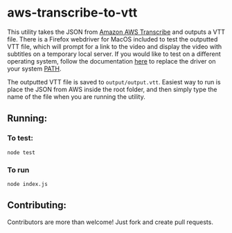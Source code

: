 # aws-transcribe-to-vtt

This utility takes the JSON from [Amazon AWS Transcribe](https://aws.amazon.com/transcribe/) and outputs a VTT file. There is a Firefox webdriver for MacOS included to test the outputted VTT file, which will prompt for a link to the video and display the video with subtitles on a temporary local server. If you would like to test on a different operating system, follow the documentation [here](https://www.npmjs.com/package/selenium-webdriver) to replace the driver on your system [PATH](http://en.wikipedia.org/wiki/PATH_%28variable%29).

The outputted VTT file is saved to `output/output.vtt`. Easiest way to run is place the JSON from AWS inside the root folder, and then simply type the name of the file when you are running the utility.

## Running:
### To test:
    node test

### To run
    node index.js


## Contributing:
Contributors are more than welcome! Just fork and create pull requests.
